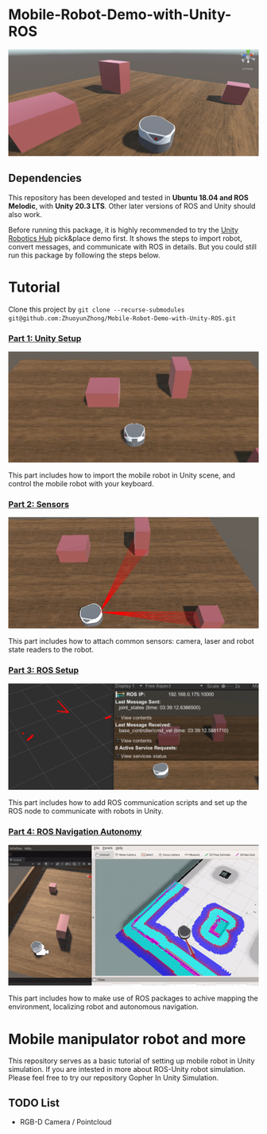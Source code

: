 # Mobile-Robot-Demo-with-Unity-ROS

![image](demo/freight_in_unity.jpg)

## Dependencies

This repository has been developed and tested in **Ubuntu 18.04 and ROS Melodic**, with **Unity 20.3 LTS**. Other later versions of ROS and Unity should also work.

Before running this package, it is highly recommended to try the [Unity Robotics Hub](https://github.com/Unity-Technologies/Unity-Robotics-Hub) pick&place demo first. It shows the steps to import robot, convert messages, and communicate with ROS in details. But you could still run this package by following the steps below.

# Tutorial

Clone this project by `git clone --recurse-submodules git@github.com:ZhuoyunZhong/Mobile-Robot-Demo-with-Unity-ROS.git  `

### [Part 1: Unity Setup](part1_unity.md) 

<img src="demo/navigating.gif" width="600">

This part includes how to import the mobile robot in Unity scene, and control the mobile robot with your keyboard.

### [Part 2: Sensors](part2_sensors.md) 

<img src="demo/laser.gif" width="600">

This part includes how to attach common sensors: camera, laser and robot state readers to the robot.

### [Part 3: ROS Setup](part3_ros.md) 

<img src="demo/laser_rviz.gif" width="600">

This part includes how to add ROS communication scripts and set up the ROS node to communicate with robots in Unity.

### [Part 4: ROS Navigation Autonomy](part4_ros_nav.md) 

<img src="demo/nav_rviz.gif" width="600">

This part includes how to make use of ROS packages to achive mapping the environment, localizing robot and autonomous navigation.

# Mobile manipulator robot and more

This repository serves as a basic tutorial of setting up mobile robot in Unity simulation. If you are intested in more about ROS-Unity robot simulation. Please feel free to try our repository Gopher In Unity Simulation.

## TODO List

- RGB-D Camera / Pointcloud
